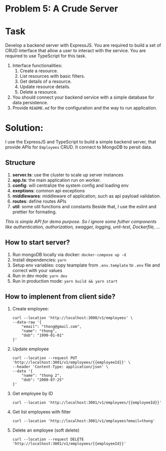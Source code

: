 # Problem 5: A Crude Server

# Task

Develop a backend server with ExpressJS. You are required to build a set of CRUD interface that allow a user to interact with the service. You are required to use TypeScript for this task.

1. Interface functionalities:
    1. Create a resource.
    2. List resources with basic filters.
    3. Get details of a resource.
    4. Update resource details.
    5. Delete a resource.
2. You should connect your backend service with a simple database for data persistence.
3. Provide `README.md` for the configuration and the way to run application.

# Solution:
I use the ExpressJS and TypeScript to build a simple backend server, that provide APIs for `Employees` CRUD.
It connect to MongoDB to persit data.


## Structure
1. **server.ts**: use the cluster to scale up server instances
2. **app.ts**: the main application run on worker.
3. **config**: will centralize the system config and loading env
4. **exeptions**: common api exceptions
5. **middlewares**: middleware of application, such as api payload validation.
6. **routes**: define routes APIs
7. **util**:  some util functions and constants
Beside that, I use the eslint and prettier for formating.

*This is simple API for demo purpose. So I ignore some futher components like authentication, authorization, swagger, logging, unit-test, Dockerfile, ...*

## How to start server?
1. Run mongoDB locally via docker: 
    `docker-compose up -d`
2. Install dependencies:
    `yarn`
3. Setup env variables: copy teamplate from `.env.template` to `.env` file and correct with your values
4. Run in dev mode:
    `yarn dev`
5. Run in production mode:
    `yarn build && yarn start`

## How to implenent from client side?

1. Create employee:
    ```
    curl --location 'http://localhost:3000/v1/employees' \
    --data-raw '{
        "email": "thong@gmail.com",
        "name": "thong",
        "dob": "1990-01-01"
    }'
    ```
2. Update employee
    ```
    curl --location --request PUT 'http://localhost:3001/v1/employees/{{employeeId}}' \
    --header 'Content-Type: application/json' \
    --data '{
        "name": "thong 2",
        "dob": "2000-07-25"
    }'
    ```

3. Get employee by ID
    ```
    curl --location 'http://localhost:3001/v1/employees/{{employeeId}}'
    ```

4. Get list employees with filter
    ```
    curl --location 'http://localhost:3001/v1/employees?email=thong'
    ```

5. Delete an employee (soft delete)
    ```
    curl --location --request DELETE 'http://localhost:3001/v1/employees/{{employeeId}}'
    ```

